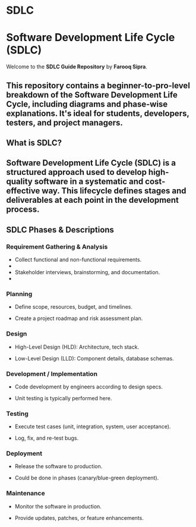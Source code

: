 # SDLC

# Software Development Life Cycle (SDLC)

Welcome to the **SDLC Guide Repository** by **Farooq Sipra**.  

This repository contains a beginner-to-pro-level breakdown of the **Software Development Life Cycle**, including diagrams and phase-wise explanations. It's ideal for students, developers, testers, and project managers.
---

## What is SDLC?

**Software Development Life Cycle (SDLC)** is a structured approach used to develop high-quality software in a systematic and cost-effective way. This lifecycle defines stages and deliverables at each point in the development process.
---

## SDLC Phases & Descriptions

### Requirement Gathering & Analysis

- Collect functional and non-functional requirements.
- 
- Stakeholder interviews, brainstorming, and documentation.
- 
### Planning

- Define scope, resources, budget, and timelines.

- Create a project roadmap and risk assessment plan.

### Design

- High-Level Design (HLD): Architecture, tech stack.

- Low-Level Design (LLD): Component details, database schemas.

### Development / Implementation

- Code development by engineers according to design specs.

- Unit testing is typically performed here.

### Testing

- Execute test cases (unit, integration, system, user acceptance).

- Log, fix, and re-test bugs.

### Deployment

- Release the software to production.

- Could be done in phases (canary/blue-green deployment).

### Maintenance

- Monitor the software in production.

- Provide updates, patches, or feature enhancements.





